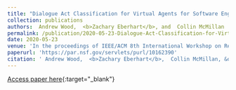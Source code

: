 ```yaml
---
title: "Dialogue Act Classification for Virtual Agents for Software Engineers during Debugging"
collection: publications
authors:  Andrew Wood,  <b>Zachary Eberhart</b>, and  Collin McMillan
permalink: /publication/2020-05-23-Dialogue-Act-Classification-for-Virtual-Agents-for-Software-Engineers-during-Debugging
date: 2020-05-23
venue: 'In the proceedings of IEEE/ACM 8th International Workshop on Realizing Artificial Intelligence Synergies in Software Engineering (RAISE&apos;20)'
paperurl: 'https://par.nsf.gov/servlets/purl/10162390'
citation: ' Andrew Wood,  <b>Zachary Eberhart</b>,  Collin McMillan, &quot;Dialogue Act Classification for Virtual Agents for Software Engineers during Debugging.&quot; In the proceedings of IEEE/ACM 8th International Workshop on Realizing Artificial Intelligence Synergies in Software Engineering (RAISE&apos;20), 2020.'
---
```

[Access paper here](https://par.nsf.gov/servlets/purl/10162390){:target="_blank"}
